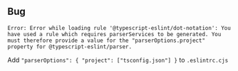 ## Bug
```
Error: Error while loading rule '@typescript-eslint/dot-notation': You have used a rule which requires parserServices to be generated. You must therefore provide a value for the "parserOptions.project" property for @typescript-eslint/parser.
```

Add `"parserOptions": { "project": ["tsconfig.json"] }` to `.eslintrc.cjs`